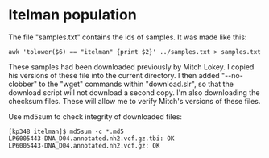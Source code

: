 # Itelman population

The file "samples.txt" contains the ids of samples.  It was made like
this:

    awk 'tolower($6) == "itelman" {print $2}' ../samples.txt > samples.txt

These samples had been downloaded previously by Mitch Lokey. I copied
his versions of these file into the current directory.  I then added
"--no-clobber" to the "wget" commands within "download.slr", so that
the download script will not download a second copy. I'm also
downloading the checksum files. These will allow me to verify Mitch's
versions of these files.

Use md5sum to check integrity of downloaded files:

    [kp348 itelman]$ md5sum -c *.md5
    LP6005443-DNA_D04.annotated.nh2.vcf.gz.tbi: OK
    LP6005443-DNA_D04.annotated.nh2.vcf.gz: OK